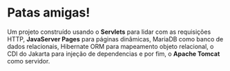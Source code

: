 # Patas amigas!

Um projeto construído usando o **Servlets** para lidar com
as requisições HTTP, **JavaServer Pages** para páginas 
dinâmicas, MariaDB como banco de dados relacionais, 
Hibernate ORM para mapeamento objeto relacional, o CDI 
do Jakarta para injeção de dependencias e por fim, o 
**Apache Tomcat** como servidor.